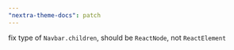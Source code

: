 ```yaml
---
"nextra-theme-docs": patch
---
```


fix type of `Navbar.children`, should be `ReactNode`, not `ReactElement`
